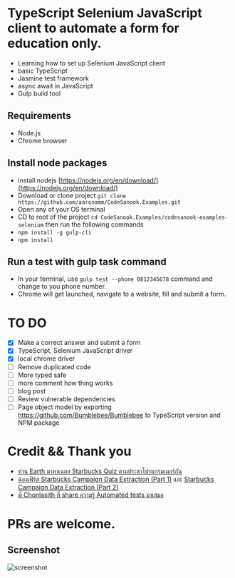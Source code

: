 # TypeScript Selenium JavaScript client to automate a form for education only.
* Learning how to set up Selenium JavaScript client 
* basic TypeScript
* Jasmine test framework
* async await in JavaScript
* Gulp build tool 

## Requirements
* Node.js
* Chrome browser

## Install node packages
* install nodejs [https://nodejs.org/en/download/](https://nodejs.org/en/download/)
* Download or clone project `git clone https://github.com/aaronamm/CodeSanook.Examples.git` 
* Open any of your OS terminal
* CD to root of the project `cd CodeSanook.Examples/codesanook-examples-selenium` then run the following commands
* `npm install -g gulp-cli`
* `npm install`

## Run a test with gulp task command
* In your terminal, use `gulp test --phone 0812345678` command and change to you phone number.
* Chrome will get launched, navigate to a website, fill and submit a form.


# TO DO
- [x] Make a correct answer and submit a form 
- [x] TypeScript, Selenium JavaScript driver
- [x] local chrome driver
- [ ] Remove duplicated code
- [ ] More typed safe
- [ ] more comment how thing works 
- [ ] blog post
- [ ] Review vulnerable dependencies
- [ ] Page object model by exporting https://github.com/Bumblebee/Bumblebee to TypeScript version and NPM package 

# Credit && Thank you
* [ท่าน Earth มาหาเฉลย Starbucks Quiz ตามประสาโปรแกรมเมอร์กัน](http://bit.ly/2OYh3QO)
* [น้องเฟิร์ส Starbucks Campaign Data Extraction (Part 1)](https://ascended.in.th/starbucks-campaign-data-extraction-part-1/) และ 
[Starbucks Campaign Data Extraction (Part 2)](https://ascended.in.th/starbucks-campaign-data-extraction-part-2/)
* [พี่ Chonlasith ที่ share ความรู้ Automated tests มาเสมอ](https://medium.com/@chonla)

# PRs are welcome.

## Screenshot
![screenshot](https://github.com/aaronamm/CodeSanook.Examples/blob/master/codesanook-examples-selenium/screenshot.png)
